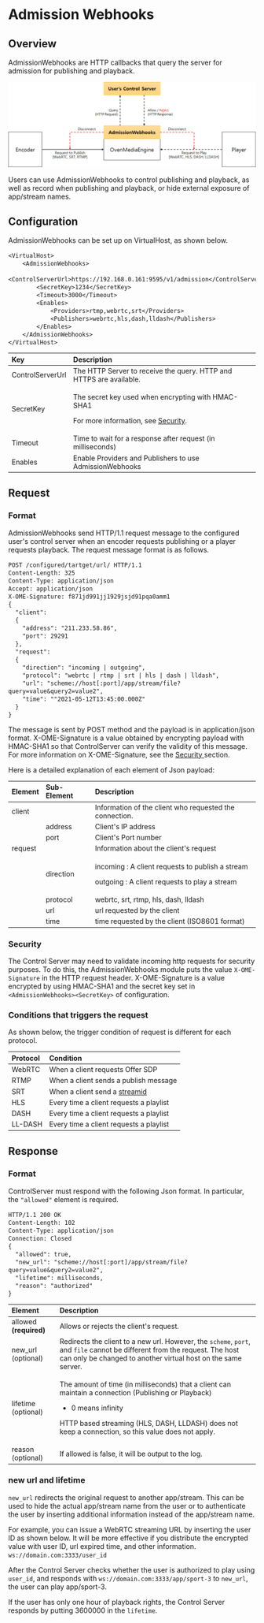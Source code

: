 # Admission Webhooks

## Overview

AdmissionWebhooks are HTTP callbacks that query the server for admission for publishing and playback.

![](../.gitbook/assets/image%20%2832%29.png)

Users can use AdmissionWebhooks to control publishing and playback, as well as record when publishing and playback, or hide external exposure of app/stream names.

## Configuration

AdmissionWebhooks can be set up on VirtualHost, as shown below.

```markup
<VirtualHost>
	<AdmissionWebhooks>
		<ControlServerUrl>https://192.168.0.161:9595/v1/admission</ControlServerUrl>
		<SecretKey>1234</SecretKey>
		<Timeout>3000</Timeout>
		<Enables>
			<Providers>rtmp,webrtc,srt</Providers>
			<Publishers>webrtc,hls,dash,lldash</Publishers>
		</Enables>
	</AdmissionWebhooks>
</VirtualHost>
```

<table>
  <thead>
    <tr>
      <th style="text-align:left">Key</th>
      <th style="text-align:left">Description</th>
    </tr>
  </thead>
  <tbody>
    <tr>
      <td style="text-align:left">ControlServerUrl</td>
      <td style="text-align:left">The HTTP Server to receive the query. HTTP and HTTPS are available.</td>
    </tr>
    <tr>
      <td style="text-align:left">SecretKey</td>
      <td style="text-align:left">
        <p>The secret key used when encrypting with HMAC-SHA1</p>
        <p>For more information, see <a href="admission-webhooks.md#security">Security</a>.</p>
      </td>
    </tr>
    <tr>
      <td style="text-align:left">Timeout</td>
      <td style="text-align:left">Time to wait for a response after request (in milliseconds)</td>
    </tr>
    <tr>
      <td style="text-align:left">Enables</td>
      <td style="text-align:left">Enable Providers and Publishers to use AdmissionWebhooks</td>
    </tr>
  </tbody>
</table>

## Request

### Format

AdmissionWebhooks send HTTP/1.1 request message to the configured user's control server when an encoder requests publishing or a player requests playback. The request message format is as follows.

```http
POST /configured/tartget/url/ HTTP/1.1
Content-Length: 325
Content-Type: application/json
Accept: application/json
X-OME-Signature: f871jd991jj1929jsjd91pqa0amm1
{
  "client": 
  {
    "address": "211.233.58.86",
    "port": 29291
  },
  "request":
  {
    "direction": "incoming | outgoing",
    "protocol": "webrtc | rtmp | srt | hls | dash | lldash",
    "url": "scheme://host[:port]/app/stream/file?query=value&query2=value2",
    "time": ""2021-05-12T13:45:00.000Z"
  }
}
```

The message is sent by POST method and the payload is in application/json format. X-OME-Signature is a value obtained by encrypting payload with HMAC-SHA1 so that ControlServer can verify the validity of this message. For more information on X-OME-Signature, see the [Security ](admission-webhooks.md#security)section.

Here is a detailed explanation of each element of Json payload:

<table>
  <thead>
    <tr>
      <th style="text-align:left">Element</th>
      <th style="text-align:left">Sub-Element</th>
      <th style="text-align:left">Description</th>
    </tr>
  </thead>
  <tbody>
    <tr>
      <td style="text-align:left">client</td>
      <td style="text-align:left"></td>
      <td style="text-align:left">Information of the client who requested the connection.</td>
    </tr>
    <tr>
      <td style="text-align:left"></td>
      <td style="text-align:left">address</td>
      <td style="text-align:left">Client&apos;s IP address</td>
    </tr>
    <tr>
      <td style="text-align:left"></td>
      <td style="text-align:left">port</td>
      <td style="text-align:left">Client&apos;s Port number</td>
    </tr>
    <tr>
      <td style="text-align:left">request</td>
      <td style="text-align:left"></td>
      <td style="text-align:left">Information about the client&apos;s request</td>
    </tr>
    <tr>
      <td style="text-align:left"></td>
      <td style="text-align:left">direction</td>
      <td style="text-align:left">
        <p>incoming : A client requests to publish a stream</p>
        <p>outgoing : A client requests to play a stream</p>
      </td>
    </tr>
    <tr>
      <td style="text-align:left"></td>
      <td style="text-align:left">protocol</td>
      <td style="text-align:left">webrtc, srt, rtmp, hls, dash, lldash</td>
    </tr>
    <tr>
      <td style="text-align:left"></td>
      <td style="text-align:left">url</td>
      <td style="text-align:left">url requested by the client</td>
    </tr>
    <tr>
      <td style="text-align:left"></td>
      <td style="text-align:left">time</td>
      <td style="text-align:left">time requested by the client (ISO8601 format)</td>
    </tr>
  </tbody>
</table>

### Security

The Control Server may need to validate incoming http requests for security purposes. To do this, the AdmissionWebhooks module puts the value `X-OME-Signature` in the HTTP request header. X-OME-Signature is a value encrypted by using HMAC-SHA1 and the secret key set in `<AdmissionWebhooks><SecretKey>` of configuration.

### Conditions that triggers the request

As shown below, the trigger condition of request is different for each protocol.

| Protocol  | Condition |
| :--- | :--- |
| WebRTC | When a client requests Offer SDP |
| RTMP | When a client sends a publish message |
| SRT | When a client send a [streamid](https://airensoft.gitbook.io/ovenmediaengine/live-source/srt-beta#encoders-and-streamid) |
| HLS | Every time a client requests a playlist |
| DASH | Every time a client requests a playlist |
| LL-DASH | Every time a client requests a playlist |

## Response 

### Format

ControlServer must respond with the following Json format. In particular, the `"allowed"` element is required.

```http
HTTP/1.1 200 OK
Content-Length: 102
Content-Type: application/json
Connection: Closed
{
  "allowed": true,
  "new_url": "scheme://host[:port]/app/stream/file?query=value&query2=value2",
  "lifetime": milliseconds,
  "reason": "authorized"
}
```

<table>
  <thead>
    <tr>
      <th style="text-align:left">Element</th>
      <th style="text-align:left">Description</th>
    </tr>
  </thead>
  <tbody>
    <tr>
      <td style="text-align:left">allowed <b>(required)</b>
      </td>
      <td style="text-align:left">Allows or rejects the client&apos;s request.</td>
    </tr>
    <tr>
      <td style="text-align:left">new_url (optional)</td>
      <td style="text-align:left">Redirects the client to a new url. However, the <code>scheme</code>, <code>port</code>,
        and <code>file</code> cannot be different from the request. The host can
        only be changed to another virtual host on the same server.</td>
    </tr>
    <tr>
      <td style="text-align:left">lifetime (optional)</td>
      <td style="text-align:left">
        <p>The amount of time (in milliseconds) that a client can maintain a connection
          (Publishing or Playback)</p>
        <ul>
          <li>0 means infinity</li>
        </ul>
        <p>HTTP based streaming (HLS, DASH, LLDASH) does not keep a connection, so
          this value does not apply.</p>
      </td>
    </tr>
    <tr>
      <td style="text-align:left">reason (optional)</td>
      <td style="text-align:left">If allowed is false, it will be output to the log.</td>
    </tr>
  </tbody>
</table>

### new url and lifetime

`new_url` redirects the original request to another app/stream. This can be used to hide the actual app/stream name from the user or to authenticate the user by inserting additional information instead of the app/stream name.

For example, you can issue a WebRTC streaming URL by inserting the user ID as shown below. It will be more effective if you distribute the encrypted value with user ID, url expired time, and other information. `ws://domain.com:3333/user_id`

After the Control Server checks whether the user is authorized to play using `user_id`, and responds with `ws://domain.com:3333/app/sport-3` to `new_url`, the user can play app/sport-3.

If the user has only one hour of playback rights, the Control Server responds by putting 3600000 in the `lifetime`.

